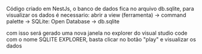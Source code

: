 Código criado em NestJs, o banco de dados fica no arquivo db.sqlite, para visualizar os dados é necessario: abrir a view (ferramenta) -> command palette -> SQLite: Open Database -> db.sqlite

com isso será gerado uma nova janela no explorer do visual studio code com o nome SQLITE EXPLORER, basta clicar no botão "play" e visualizar os dados
